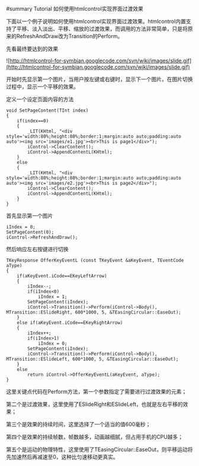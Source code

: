 ﻿#summary Tutorial 如何使用htmlcontrol实现界面过渡效果

下面以一个例子说明如何使用htmlcontrol实现界面过渡效果。htmlcontrol内置支持了平移、淡入淡出、平移、缩放的过渡效果，而调用的方法非常简单，只是将原来的RefreshAndDraw改为Transition的Perform。

先看最终要达到的效果

![http://htmlcontrol-for-symbian.googlecode.com/svn/wiki/images/slide.gif](http://htmlcontrol-for-symbian.googlecode.com/svn/wiki/images/slide.gif)

开始时先显示第一个图片，当用户按左键或右键时，显示下一个图片。在图片切换过程中，显示一个平移的效果。

定义一个设定页面内容的方法
```
void SetPageContent(TInt index)
{
	if(index==0)
	{
		_LIT(KHtml, "<div style='width:80%;height:80%;border:1;margin:auto auto;padding:auto auto'><img src='images/e1.jpg'><br>This is page1</div>");
		iControl->ClearContent();
		iControl->AppendContentL(KHtml);
	}
	else
	{
		_LIT(KHtml, "<div style='width:80%;height:80%;border:1;margin:auto auto;padding:auto auto'><img src='images/e2.jpg'><br>This is page2</div>");
		iControl->ClearContent();
		iControl->AppendContentL(KHtml);
	}
}
```


首先显示第一个图片
```
iIndex = 0;
SetPageContent(0);
iControl->RefreshAndDraw();
```

然后响应左右按键进行切换
```
TKeyResponse OfferKeyEventL (const TKeyEvent &aKeyEvent, TEventCode aType) 
{
	if(aKeyEvent.iCode==EKeyLeftArrow)
	{
		iIndex--;
		if(iIndex<0)
			iIndex = 1;
		SetPageContent(iIndex);
		iControl->Transition()->Perform(iControl->Body(), MTransition::ESlideRight, 600*1000, 5, &TEasingCircular::EaseOut);
	}
	else if(aKeyEvent.iCode==EKeyRightArrow)
	{
		iIndex++;
		if(iIndex>1)
			iIndex = 0;
		SetPageContent(iIndex);
		iControl->Transition()->Perform(iControl->Body(), MTransition::ESlideLeft, 600*1000, 5, &TEasingCircular::EaseOut);
	}
	else
		return iControl->OfferKeyEventL(aKeyEvent, aType);
}
```

这里关键点代码在Perform方法，第一个参数指定了需要进行过渡效果的元素；

第二个是过渡效果，这里使用了ESlideRight和ESlideLeft，也就是左右平移的效果；

第三个是效果的持续时间，这里选择了一个适当的值600毫秒；

第四个是效果的持续帧数，帧数越多，动画越细腻，但占用手机的CPU越多；

第五个是运动的物理特性，这里使用了TEasingCircular::EaseOut，则平移运动将先加速然后再减速至0，这种比匀速移动更真实。